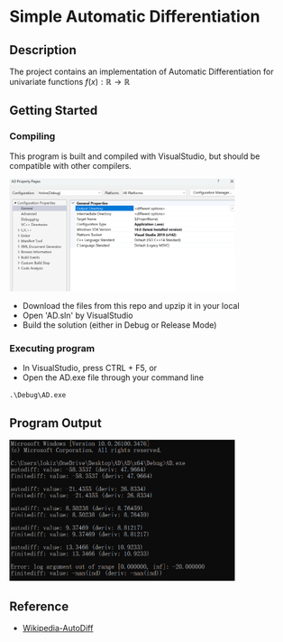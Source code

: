 # Simple Automatic Differentiation

## Description

The project contains an implementation of Automatic Differentiation for univariate functions $f(x) : \mathbb{R} \to \mathbb{R}$

## Getting Started

### Compiling

This program is built and compiled with VisualStudio, but should be compatible with other compilers.


<img src="https://github.com/ZacharyZhangYue/FTE-Cplusplus/blob/FTE-Cplusplus/Images/setting.png" alt="Program Output" width="400"/>

* Download the files from this repo and upzip it in your local
* Open 'AD.sln' by VisualStudio
* Build the solution (either in Debug or Release Mode)

### Executing program

* In VisualStudio, press CTRL + F5, or
* Open the AD.exe file through your command line
```
.\Debug\AD.exe
```

## Program Output

<img src="https://github.com/ZacharyZhangYue/FTE-Cplusplus/blob/FTE-Cplusplus/Images/output.png" alt="Program Output" width="400"/>

## Reference

* [Wikipedia-AutoDiff](https://en.wikipedia.org/wiki/Automatic_differentiation)

